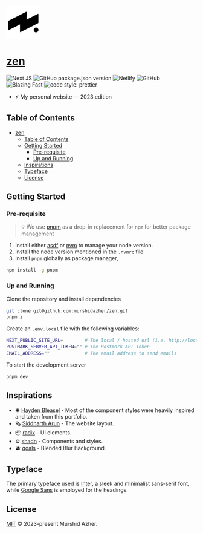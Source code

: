 <img src="https://raw.githubusercontent.com/murshidazher/zen/main/public/images/logo.png" aria-label="Murshid Azher Logo" width="90px">

# [zen](https://github.com/murshidazher/zen)

![Next JS](https://img.shields.io/badge/next-black?logo=next.js\&logoColor=white&style=flat-square)
![GitHub package.json version](https://img.shields.io/github/package-json/v/murshidazher/zen?style=flat-square)
![Netlify](https://img.shields.io/netlify/5bb22eef-8559-4079-be63-e42c63f63770?logo=netlify&style=flat-square)
![GitHub](https://img.shields.io/github/license/murshidazher/murshid?style=flat-square)
![Blazing Fast](https://img.shields.io/badge/speed-blazing%20%F0%9F%94%A5-brightgreen.svg?style=flat-square)
![code style: prettier](https://img.shields.io/badge/code_style-prettier-ff69b4.svg?style=flat-square)

- ⚡️ My personal website — 2023 edition

## Table of Contents

- [zen](#zen)
  - [Table of Contents](#table-of-contents)
  - [Getting Started](#getting-started)
    - [Pre-requisite](#pre-requisite)
    - [Up and Running](#up-and-running)
  - [Inspirations](#inspirations)
  - [Typeface](#typeface)
  - [License](#license)

## Getting Started

### Pre-requisite

> 💡 We use [pnpm](https://pnpm.io/) as a drop-in replacement for `npm` for better package management

1. Install either [asdf](https://asdf-vm.com/guide/getting-started.html) or [nvm](https://github.com/nvm-sh/nvm#installing-and-updating) to manage your node version.
2. Install the node version mentioned in the `.nvmrc` file.
3. Install `pnpm` globally as package manager,

```sh
npm install -g pnpm
```

### Up and Running

Clone the repository and install dependencies

```sh
git clone git@github.com:murshidazher/zen.git
pnpm i
```

Create an `.env.local` file with the following variables:

```sh
NEXT_PUBLIC_SITE_URL=        # The local / hosted url (i.e. http://localhost:3000)
POSTMARK_SERVER_API_TOKEN="" # The Postmark API Token
EMAIL_ADDRESS=""             # The email address to send emails
```

To start the development server

```sh
pnpm dev
```

## Inspirations

- ✺ [Hayden Bleasel](https://haydenbleasel.com/) - Most of the component styles were heavily inspired and taken from this portfolio.
- 🗞️ [Siddharth Arun](https://sdrn.co/) - The website layout.
- 📦 [radix](https://www.radix-ui.com/) - UI elements.
- ⚙️ [shadn](https://ui.shadcn.com/) - Components and styles.
- 🫐 [qoals](https://qoals.com/) - Blended Blur Background.

## Typeface

The primary typeface used is [Inter](https://rsms.me/inter/), a sleek and minimalist sans-serif font, while [Google Sans](https://flutter.googlesource.com/gallery-assets/+/refs/heads/master/lib/fonts/) is employed for the headings.

## License

[MIT](./LICENSE) © 2023-present Murshid Azher.
